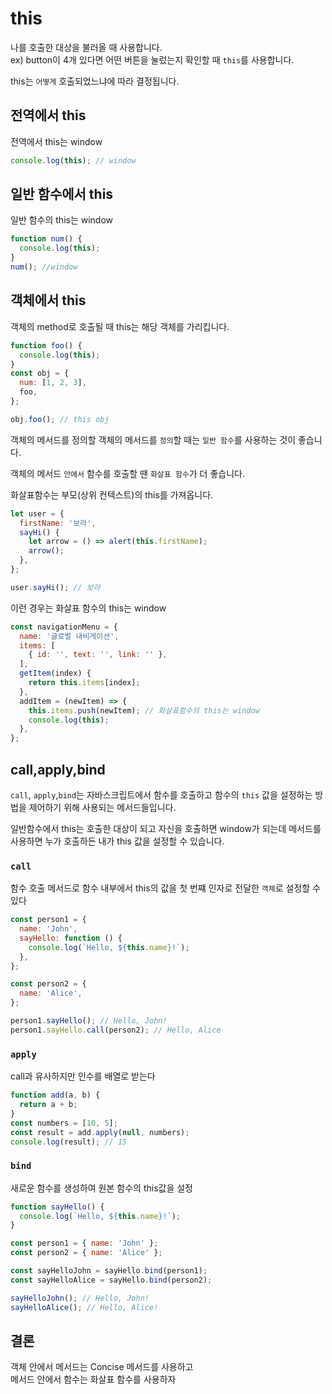 # this

나를 호출한 대상을 불러올 때 사용합니다.   
ex) button이 4개 있다면 어떤 버튼을 눌렀는지 확인할 때 `this`를 사용합니다.

this는 `어떻게` 호출되었느냐에 따라 결정됩니다.

## 전역에서 this

전역에서 this는 window

```js
console.log(this); // window
```

## 일반 함수에서 this

일반 함수의 this는 window

```js
function num() {
  console.log(this);
}
num(); //window
```

## 객체에서 this

객체의 method로 호출될 때 this는 해당 객체를 가리킵니다.

```js
function foo() {
  console.log(this);
}
const obj = {
  num: [1, 2, 3],
  foo,
};

obj.foo(); // this obj
```

객체의 메서드를 정의할 객체의 메서드를 `정의`할 때는 `일반 함수`를 사용하는 것이 좋습니다.

객체의 메서드 `안에서` 함수를 호출할 땐 `화살표 함수`가 더 좋습니다.

화살표함수는 부모(상위 컨텍스트)의 this를 가져옵니다.

```js
let user = {
  firstName: '보라',
  sayHi() {
    let arrow = () => alert(this.firstName);
    arrow();
  },
};

user.sayHi(); // 보라
```

이런 경우는 화살표 함수의 this는 window

```js
const navigationMenu = {
  name: '글로벌 내비게이션',
  items: [
    { id: '', text: '', link: '' },
  ],
  getItem(index) {
    return this.items[index];
  },
  addItem = (newItem) => {
    this.items.push(newItem); // 화살표함수의 this는 window
    console.log(this);
  },
};

```

## call,apply,bind

`call`, `apply`,`bind`는 자바스크립트에서 함수를 호출하고 함수의 `this` 값을 설정하는 방법을 제어하기 위해 사용되는 메서드들입니다.

일반함수에서 this는 호출한 대상이 되고 자신을 호출하면 window가 되는데 메서드를 사용하면 누가 호출하든 내가 this 값을 설정할 수 있습니다.

### `call`

함수 호출 메서드로 함수 내부에서 this의 값을 첫 번쨰 인자로 전달한 `객체`로 설정할 수있다

```js
const person1 = {
  name: 'John',
  sayHello: function () {
    console.log(`Hello, ${this.name}!`);
  },
};

const person2 = {
  name: 'Alice',
};

person1.sayHello(); // Hello, John!
person1.sayHello.call(person2); // Hello, Alice
```

### `apply`

call과 유사하지만 인수를 배열로 받는다

```js
function add(a, b) {
  return a + b;
}
const numbers = [10, 5];
const result = add.apply(null, numbers);
console.log(result); // 15
```

### `bind`

새로운 함수를 생성하여 원본 함수의 this값을 설정

```js
function sayHello() {
  console.log(`Hello, ${this.name}!`);
}

const person1 = { name: 'John' };
const person2 = { name: 'Alice' };

const sayHelloJohn = sayHello.bind(person1);
const sayHelloAlice = sayHello.bind(person2);

sayHelloJohn(); // Hello, John!
sayHelloAlice(); // Hello, Alice!
```

## 결론

객체 안에서 메서드는 Concise 메서드를 사용하고   
메서드 안에서 함수는 화살표 함수를 사용하자

